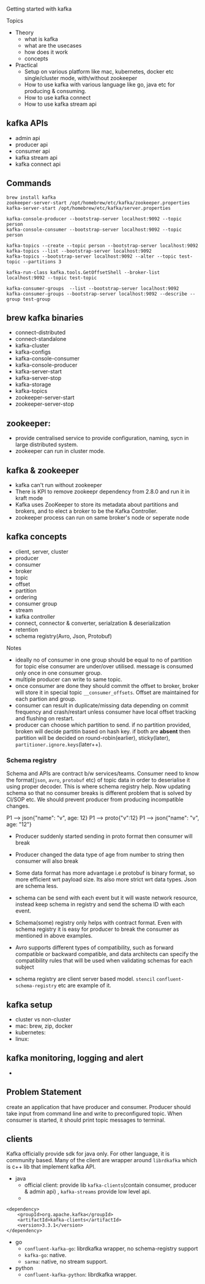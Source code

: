 
Getting started with kafka


Topics

* Theory
    * what is kafka
    * what are the usecases
    * how does it work
    * concepts
* Practical
    * Setup on various platform like mac, kubernetes, docker etc single/cluster mode, with/without zookeeper
    * How to use kafka with various language like go, java etc for producing & consuming.
    * How to use kafka connect
    * How to use kafka stream api




## kafka APIs
* admin api
* producer api
* consumer api
* kafka stream api
* kafka connect api

## Commands

```
brew install kafka
zookeeper-server-start /opt/homebrew/etc/kafka/zookeeper.properties
kafka-server-start /opt/homebrew/etc/kafka/server.properties

kafka-console-producer --bootstrap-server localhost:9092 --topic person
kafka-console-consumer --bootstrap-server localhost:9092 --topic person

kafka-topics --create --topic person --bootstrap-server localhost:9092
kafka-topics --list --bootstrap-server localhost:9092
kafka-topics --bootstrap-server localhost:9092 --alter --topic test-topic --partitions 3

kafka-run-class kafka.tools.GetOffsetShell --broker-list localhost:9092 --topic test-topic

kafka-consumer-groups  --list --bootstrap-server localhost:9092
kafka-consumer-groups --bootstrap-server localhost:9092 --describe --group test-group
```

## brew kafka binaries
* connect-distributed
* connect-standalone
* kafka-cluster
* kafka-configs
* kafka-console-consumer
* kafka-console-producer
* kafka-server-start
* kafka-server-stop
* kafka-storage
* kafka-topics
* zookeeper-server-start
* zookeeper-server-stop

## zookeeper: 
* provide centralised service to provide configuration, naming, sycn in large distributed system.
* zookeeper can run in cluster mode.

## kafka & zookeeper
* kafka can't run without zookeeper
* There is KPI to remove zookeepr dependency from 2.8.0 and run it in kraft mode
* Kafka uses ZooKeeper to store its metadata about partitions and brokers, and to elect a broker to be the Kafka Controller.
* zookeeper process can run on same broker's node or seperate node




## kafka concepts
* client, server, cluster
* producer
* consumer
* broker
* topic
* offset
* partition
* ordering
* consumer group
* stream
* kafka controller
* connect, connector & converter, serialzation & deserialization
* retention
* schema registry(Avro, Json, Protobuf)


Notes
* ideally no of consumer in one group should be equal to no of partition for topic else consumer are under/over utilised. message is consumed only once in one consumer group.
* multiple producer can write to same topic.
* once consumer are done they should commit the offset to broker, broker will store it in special topic `__consumer_offsets`. Offset are maintained for each partion and group.
* consumer can result in duplicate/missing data depending on commit frequency and crash/restart unless consumer have local offset tracking and flushing on restart.
* producer can choose which partition to send. if no partition provided, broken will decide partitin based on hash key. if both are **absent** then partition will be decided on round-robin(earlier), sticky(later), `partitioner.ignore.keys`(later++).


### Schema registry
Schema and APIs are contract b/w services/teams. Consumer need to know the format(`json`, `avro`, `protobuf` etc) of topic data in order to deserialise it using proper decoder. This is where schema registry help. Now updating schema so that no consumer breaks is different problem that is solved by CI/SOP etc. We should prevent producer from producing incompatible changes.

P1 --> json{"name": "v", age: 12}
P1 --> proto{"v":12}
P1 --> json{"name": "v", age: "12"}

* Producer suddenly started sending in proto format then consumer will break
* Producer changed the data type of age from number to string then consumer will also break

* Some data format has more advantage i.e protobuf is binary format, so more efficient wrt payload size. Its also more strict wrt data types. Json are schema less.
* schema can be send with each event but it will waste network resource, instead keep schema in registry and send the schema ID with each event.
* Schema(some) registry only helps with contract format. Even with schema registry it is easy for producer to break the consumer as mentioned in above examples.
* Avro supports different types of compatibility, such as forward compatible or backward compatible, and data architects can specify the compatibility rules that will be used when validating schemas for each subject
* schema registry are client server based model. `stencil` `confluent-schema-registry` etc are example of it. 
## kafka setup
* cluster vs non-cluster
* mac: brew, zip, docker
* kubernetes:
* linux:

## kafka monitoring, logging and alert
* 


## Problem Statement
create an application that have producer and consumer. Producer should take input from command line and write to preconfigured topic. When consumer is started, it should print topic messages to terminal.




## clients
Kafka officially provide sdk for java only. For other language, it is community based. Many of the client are wrapper around `librdkafka` which is c++ lib that implement kafka API.
* java
    * official client: provide lib `kafka-clients`(contain consumer, producer & admin api) , `kafka-streams` provide low level api.
    * 
```
<dependency>
	<groupId>org.apache.kafka</groupId>
	<artifactId>kafka-clients</artifactId>
	<version>3.3.1</version>
</dependency>
```
* go
    * `confluent-kafka-go`: librdkafka wrapper, no schema-registry support
    * `kafka-go`: native.
    * `sarma`: native, no stream support.
* python
    * `confluent-kafka-python`: librdkafka wrapper.